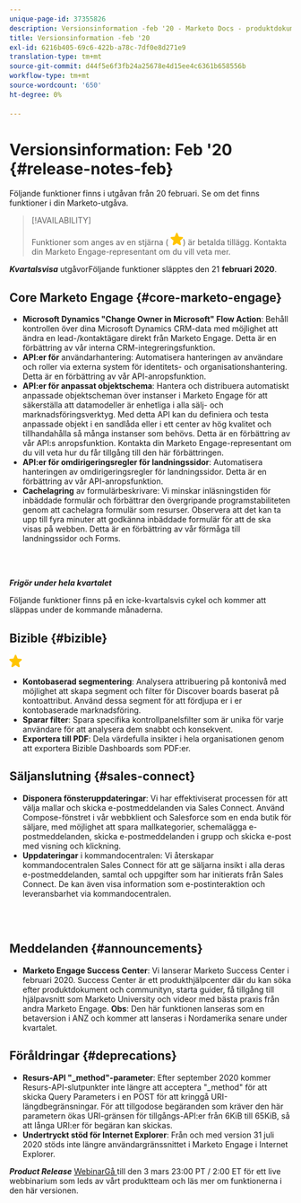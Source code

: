 ```yaml
---
unique-page-id: 37355826
description: Versionsinformation -feb '20 - Marketo Docs - produktdokumentation
title: Versionsinformation -feb '20
exl-id: 6216b405-69c6-422b-a78c-7df0e8d271e9
translation-type: tm+mt
source-git-commit: d44f5e6f3fb24a25678e4d15ee4c6361b658556b
workflow-type: tm+mt
source-wordcount: '650'
ht-degree: 0%

---
```


# Versionsinformation: Feb &#39;20 {#release-notes-feb}

Följande funktioner finns i utgåvan från 20 februari. Se om det finns funktioner i din Marketo-utgåva.

>[!AVAILABILITY]
>
>Funktioner som anges av en stjärna ( ![(stjärna)](assets/yellow-star.png)) är betalda tillägg. Kontakta din Marketo Engage-representant om du vill veta mer.

**_Kvartalsvisa_** utgåvorFöljande funktioner släpptes den 21  **februari 2020**.

## Core Marketo Engage {#core-marketo-engage}

* **Microsoft Dynamics &quot;Change Owner in Microsoft&quot; Flow Action**: Behåll kontrollen över dina Microsoft Dynamics CRM-data med möjlighet att ändra en lead-/kontaktägare direkt från Marketo Engage. Detta är en förbättring av vår interna CRM-integreringsfunktion.
* **API:er för** användarhantering: Automatisera hanteringen av användare och roller via externa system för identitets- och organisationshantering. Detta är en förbättring av vår API-anropsfunktion.
* **API:er för anpassat objektschema**: Hantera och distribuera automatiskt anpassade objektscheman över instanser i Marketo Engage för att säkerställa att datamodeller är enhetliga i alla sälj- och marknadsföringsverktyg. Med detta API kan du definiera och testa anpassade objekt i en sandlåda eller i ett center av hög kvalitet och tillhandahålla så många instanser som behövs. Detta är en förbättring av vår API:s anropsfunktion. Kontakta din Marketo Engage-representant om du vill veta hur du får tillgång till den här förbättringen.
* **API:er för omdirigeringsregler för landningssidor**: Automatisera hanteringen av omdirigeringsregler för landningssidor. Detta är en förbättring av vår API-anropsfunktion.
* **Cachelagring** av formulärbeskrivare: Vi minskar inläsningstiden för inbäddade formulär och förbättrar den övergripande programstabiliteten genom att cachelagra formulär som resurser. Observera att det kan ta upp till fyra minuter att godkänna inbäddade formulär för att de ska visas på webben. Detta är en förbättring av vår förmåga till landningssidor och Forms.

<br> 

**_Frigör under hela kvartalet_**

Följande funktioner finns på en icke-kvartalsvis cykel och kommer att släppas under de kommande månaderna.

## Bizible {#bizible}

![(stjärna)](assets/yellow-star.png)

* **Kontobaserad segmentering**: Analysera attribuering på kontonivå med möjlighet att skapa segment och filter för Discover boards baserat på kontoattribut. Använd dessa segment för att fördjupa er i er kontobaserade marknadsföring.
* **Sparar filter**: Spara specifika kontrollpanelsfilter som är unika för varje användare för att analysera dem snabbt och konsekvent.
* **Exportera till PDF**: Dela värdefulla insikter i hela organisationen genom att exportera Bizible Dashboards som PDF:er.

## Säljanslutning {#sales-connect}

* **Disponera fönsteruppdateringar**: Vi har effektiviserat processen för att välja mallar och skicka e-postmeddelanden via Sales Connect. Använd Compose-fönstret i vår webbklient och Salesforce som en enda butik för säljare, med möjlighet att spara mallkategorier, schemalägga e-postmeddelanden, skicka e-postmeddelanden i grupp och skicka e-post med visning och klickning.
* **Uppdateringar** i kommandocentralen: Vi återskapar kommandocentralen Sales Connect för att ge säljarna insikt i alla deras e-postmeddelanden, samtal och uppgifter som har initierats från Sales Connect. De kan även visa information som e-postinteraktion och leveransbarhet via kommandocentralen.

<br> 

## Meddelanden {#announcements}

* **Marketo Engage Success Center**: Vi lanserar Marketo Success Center i februari 2020. Success Center är ett produkthjälpcenter där du kan söka efter produktdokument och communityn, starta guider, få tillgång till hjälpavsnitt som Marketo University och videor med bästa praxis från andra Marketo Engage. **Obs**: Den här funktionen lanseras som en betaversion i ANZ och kommer att lanseras i Nordamerika senare under kvartalet.

## Föråldringar {#deprecations}

* **Resurs-API &quot;_method&quot;-parameter**: Efter september 2020 kommer Resurs-API-slutpunkter inte längre att acceptera &quot;_method&quot; för att skicka Query Parameters i en POST för att kringgå URI-längdbegränsningar. För att tillgodose begäranden som kräver den här parametern ökas URI-gränsen för tillgångs-API:er från 6KiB till 65KiB, så att långa URI:er för begäran kan skickas.
* **Undertryckt stöd för Internet Explorer**: Från och med version 31 juli 2020 stöds inte längre användargränssnittet i Marketo Engage i Internet Explorer.

**_Product Release_** [WebinarGå ](https://engage.marketo.com/Jan_Feb_20_Release_Webinar_Registration.html) till den 3 mars 23:00 PT / 2:00 ET för ett live webbinarium som leds av vårt produktteam och läs mer om funktionerna i den här versionen.
